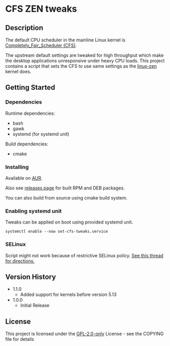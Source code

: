 # CFS ZEN tweaks

## Description

The default CPU scheduler in the mainline Linux kernel
is [Completely_Fair_Scheduler (CFS)](https://en.wikipedia.org/wiki/Completely_Fair_Scheduler).

The upstream default settings are tweaked for high throughput which make the desktop applications
unresponsive under heavy CPU loads. This project contains a script that sets the CFS to use same
settings as the [linux-zen ](https://github.com/zen-kernel/zen-kernel) kernel does.

## Getting Started

### Dependencies

Runtime dependencies:

* bash
* gawk
* systemd (for systemd unit)

Build dependencies:

* cmake

### Installing

Available on [AUR](https://aur.archlinux.org/packages/cfs-zen-tweaks/).

Also see [releases page](https://github.com/igo95862/cfs-zen-tweaks/releases/tag/1.0.0) for built RPM and DEB packages.

You can also build from source using cmake build system.

### Enabling systemd unit

Tweaks can be applied on boot using provided systemd unit.

```
systemctl enable --now set-cfs-tweaks.service
```

### SELinux

Script might not work because of restrictive SELinux policy. [See this thread for directions.](https://github.com/igo95862/cfs-zen-tweaks/issues/1)

## Version History

* 1.1.0
    * Added support for kernels before version 5.13
* 1.0.0
    * Initial Release

## License

This project is licensed under the [GPL-2.0-only](https://spdx.org/licenses/GPL-2.0-only.html) License - see the COPYING file for details
